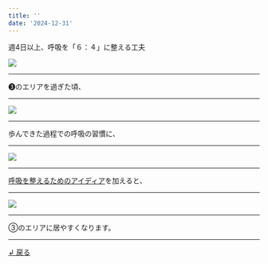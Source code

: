 ```yaml
---
title: ''
date: '2024-12-31'
---
```

週4日以上、呼吸を「６：４」に整える工夫

![](/images/3_b_02.jpg)
***
➌のエリアを過ぎた頃、     
***
![](/images/3_b_03.jpg)
***
歩んできた過程での呼吸の習慣に、  
***
![](/images/3_b_04.jpg)
***
[呼吸を整えるためのアイディア](/posts/3-02-2)を加えると、
***
![](/images/3_b_01.jpg)
***
③のエリアに居やすくなります。
***
[ ↲ 戻る ](/posts/3)
